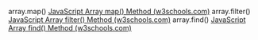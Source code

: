 array.map() [JavaScript Array map() Method (w3schools.com)](https://www.w3schools.com/jsref/jsref_map.asp)
array.filter() [JavaScript Array filter() Method (w3schools.com)](https://www.w3schools.com/jsref/jsref_filter.asp)
array.find() [JavaScript Array find() Method (w3schools.com)](https://www.w3schools.com/jsref/jsref_find.asp)
